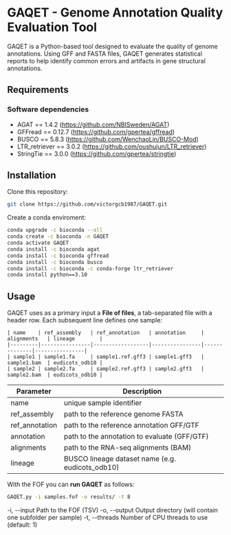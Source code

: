 # GAQET - Genome Annotation Quality Evaluation Tool

GAQET is a Python-based tool designed to evaluate the quality of genome annotations. Using GFF and FASTA files, GAQET generates statistical reports to help identify common errors and artifacts in gene structural annotations.


## Requirements

### Software dependencies
- AGAT == 1.4.2 (https://github.com/NBISweden/AGAT)
- GFFread == 0.12.7 (https://github.com/gpertea/gffread)
- BUSCO == 5.8.3 (https://github.com/WenchaoLin/BUSCO-Mod)
- LTR_retriever == 3.0.2 (https://github.com/oushujun/LTR_retriever)
- StringTie == 3.0.0 (https://github.com/gpertea/stringtie)

## Installation

Clone this repository:

```bash
git clone https://github.com/victorgcb1987/GAQET.git
```

Create a conda enviroment:

```bash
conda upgrade -c bioconda --all
conda create -c bioconda -n GAQET
conda activate GAQET
conda install -c bioconda agat
conda install -c bioconda gffread
conda install -c bioconda busco
conda install -c bioconda -c conda-forge ltr_retriever
conda install python==3.10
```


## Usage

GAQET uses as a primary input a **File of files**, a tab-separated file with a header row. Each subsequent line defines one sample:
```
| name    | ref_assembly   | ref_annotation   | annotation     | alignments   | lineage        |
|---------|----------------|------------------|----------------|--------------|----------------|
| sample1 | sample1.fa     | sample1.ref.gff3 | sample1.gff3   | sample1.bam  | eudicots_odb10 |
| sample2 | sample2.fa     | sample2.ref.gff3 | sample2.gff3   | sample2.bam  | eudicots_odb10 |

```

| Parameter     | Description                                      |
|---------------|--------------------------------------------------|
| name          | unique sample identifier                         |
| ref_assembly  | path to the reference genome FASTA               |
| ref_annotation| path to the reference annotation GFF/GTF         |
| annotation    | path to the annotation to evaluate (GFF/GTF)     |
| alignments    | path to the RNA-seq alignments (BAM)             |
| lineage       | BUSCO lineage dataset name (e.g. eudicots_odb10) |


With the FOF you can **run GAQET** as follows:

```bash
GAQET.py -i samples.fof -o results/ -t 8
```

-i, --input Path to the FOF (TSV)
-o, --output Output directory (will contain one subfolder per sample)
-t, --threads Number of CPU threads to use (default: 1)